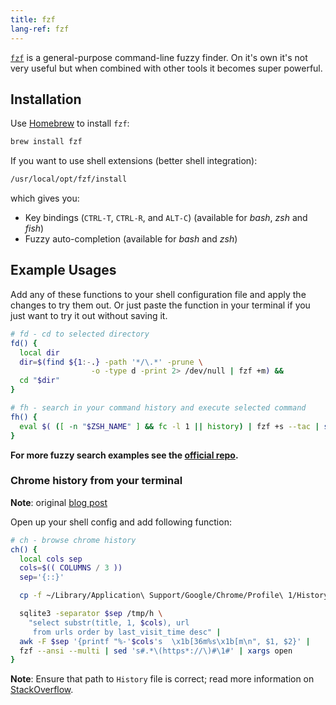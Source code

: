 ```yaml
---
title: fzf
lang-ref: fzf
---
```


[`fzf`](https://github.com/junegunn/fzf) is a general-purpose command-line
fuzzy finder. On it's own it's not very useful but when combined with other
tools it becomes super powerful.

## Installation

Use [Homebrew](https://sourabhbajaj.com/mac-setup/Homebrew/README.html) to
install `fzf`:

```sh
brew install fzf
```

If you want to use shell extensions (better shell integration):

```sh
/usr/local/opt/fzf/install
```

which gives you:

- Key bindings (`CTRL-T`, `CTRL-R`, and `ALT-C`) (available for _bash_, _zsh_
  and _fish_)
- Fuzzy auto-completion (available for _bash_ and _zsh_)

## Example Usages

Add any of these functions to your shell configuration file and apply the
changes to try them out. Or just paste the function in your terminal if you
just want to try it out without saving it.

```sh
# fd - cd to selected directory
fd() {
  local dir
  dir=$(find ${1:-.} -path '*/\.*' -prune \
                  -o -type d -print 2> /dev/null | fzf +m) &&
  cd "$dir"
}
```

```sh
# fh - search in your command history and execute selected command
fh() {
  eval $( ([ -n "$ZSH_NAME" ] && fc -l 1 || history) | fzf +s --tac | sed 's/ *[0-9]* *//')
}
```

**For more fuzzy search examples see the
[official repo](https://github.com/junegunn/fzf#fuzzy-completion-for-bash-and-zsh).**

### Chrome history from your terminal

**Note**: original [blog post](https://junegunn.kr/2015/04/browsing-chrome-history-with-fzf/)

Open up your shell config and add following function:

```sh
# ch - browse chrome history
ch() {
  local cols sep
  cols=$(( COLUMNS / 3 ))
  sep='{::}'

  cp -f ~/Library/Application\ Support/Google/Chrome/Profile\ 1/History /tmp/h

  sqlite3 -separator $sep /tmp/h \
    "select substr(title, 1, $cols), url
     from urls order by last_visit_time desc" |
  awk -F $sep '{printf "%-'$cols's  \x1b[36m%s\x1b[m\n", $1, $2}' |
  fzf --ansi --multi | sed 's#.*\(https*://\)#\1#' | xargs open
}
```

**Note**: Ensure that path to `History` file is correct; read more information
on [StackOverflow](https://stackoverflow.com/a/16742333/1564365).

